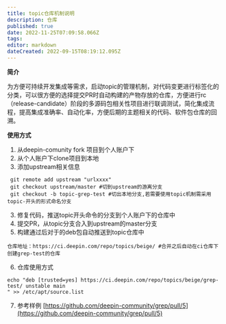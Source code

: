 ```yaml
---
title: topic仓库机制说明
description: 仓库
published: true
date: 2022-11-25T07:09:58.066Z
tags: 
editor: markdown
dateCreated: 2022-09-15T08:19:12.095Z
---
```


**简介**

为方便可持续开发集成等需求，启动topic的管理机制，对代码变更进行标签化的分类，可以很方便的选择提交PR时自动构建的产物存放的仓库，方便进行rc（release-candidate）阶段的多源码包相关性项目进行联调测试，简化集成流程，提高集成准确率、自动化率，方便后期的主题相关的代码、软件包仓库的回溯。


**使用方式**

1. 从deepin-comunity fork 项目到个人账户下
2. 从个人账户下clone项目到本地
3. 添加upstream相关信息

```plain
 git remote add upstream "urlxxxx"
 git checkout upstream/master #切到upstream的游离分支
 git checkout -b topic-grep-test #切出本地分支,若需要使用topic机制需采用topic-开头的形式命名分支

```

3. 修复代码，推送topic开头命令的分支到个人账户下的仓库中
4. 提交PR，从topic分支合入到upstream的master分支
5. 构建通过后对于的deb包自动推送到topic仓库中

```plain
仓库地址：https://ci.deepin.com/repo/topics/beige/ #合并之后自动在ci仓库下创建grep-test的仓库
```

6. 仓库使用方式

```plain
echo "deb [trusted=yes] https://ci.deepin.com/repo/topics/beige/grep-test/ unstable main
" >> /etc/apt/source.list
```

7. 参考样例
   [https://github.com/deepin-community/grep/pull/5](https://github.com/deepin-community/grep/pull/5)

